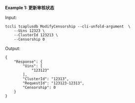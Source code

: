 **Example 1: 更新审核状态**



Input: 

```
tccli tcaplusdb ModifyCensorship --cli-unfold-argument  \
    --Uins 12323 \
    --ClusterId 123213 \
    --Censorship 0
```

Output: 
```
{
    "Response": {
        "Uins": [
            "123123"
        ],
        "ClusterId": "12313",
        "RequestId": "123123-12313",
        "Censorship": 0
    }
}
```

